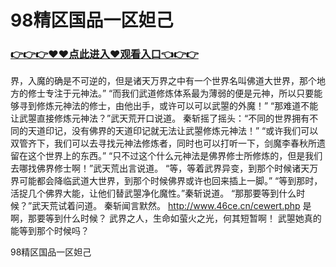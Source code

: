 # 98精区国品一区妲己

### <a href="https://github.com/baofx/laka/issues/1">👉👉👉♥♥点此进入♥观看入口👈👉👉</a>
界，入魔的确是不可逆的，但是诸天万界之中有一个世界名叫佛道大世界，那个地方的修士专注于元神法。”
    “而我们武道修炼体系最为薄弱的便是元神，所以只要能够寻到修炼元神法的修士，由他出手，或许可以可以武曌的外魔！”
    “那难道不能让武曌直接修炼元神法？”武天荒开口说道。
    秦斩摇了摇头：“不同的世界拥有不同的天道印记，没有佛界的天道印记就无法让武曌修炼元神法！”
    “或许我们可以双管齐下，我们可以去寻找元神法修炼者，同时也可以打听一下，剑魔李春秋所遗留在这个世界上的东西。”
    “只不过这个什么元神法是佛界修士所修炼的，但是我们去哪找佛界修士啊！”武天荒出言说道。
    “等，等着武界异变，到那个时候诸天万界可能都会降临武道大世界，到那个时候佛界或许也回来插上一脚。”
    “等到那时，活捉几个佛界大能，让他们替武曌净化魔性。”秦斩说道。
    “那那要等到什么时候？”武天荒试着问道。
    秦斩闻言默然。
    http://www.46ce.cn/cewert.php
    是啊，那要等到什么时候？
    武界之人，生命如萤火之光，何其短暂啊！
    武曌她真的能等到那个时候吗？

98精区国品一区妲己
